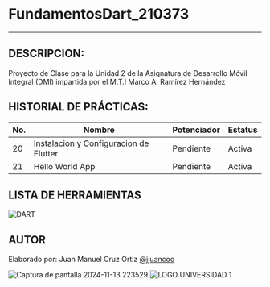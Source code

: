 # FundamentosDart_210373
-----

## DESCRIPCION:

Proyecto de Clase para la Unidad 2 de la Asignatura de Desarrollo Móvil Integral (DMI) impartida
por el M.T.I Marco A. Ramírez Hernández

## HISTORIAL DE PRÁCTICAS:
|No. |Nombre|Potenciador|Estatus|
|--|--|--|--|
|20|Instalacion y Configuracion de Flutter|Pendiente|Activa|
|21|Hello World App|Pendiente|Activa|

## LISTA DE HERRAMIENTAS
![DART](https://img.shields.io/badge/Dart-0175C2?style=for-the-badge&logo=dart&logoColor=white)

## AUTOR
Elaborado por: Juan Manuel Cruz Ortiz [@jjuancoo](https://github.com/jjuancoo)

![Captura de pantalla 2024-11-13 223529](https://github.com/user-attachments/assets/ee266eb7-9f86-45c5-9196-5933efac566b)
![LOGO UNIVERSIDAD 1](https://github.com/user-attachments/assets/f0c4f5fc-173d-4ee0-b9ee-023ca1fe3ea9)
